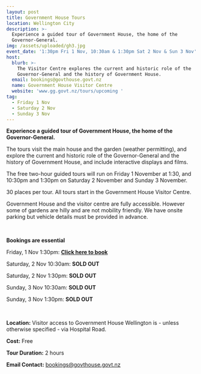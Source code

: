 ```yaml
---
layout: post
title: Government House Tours
location: Wellington City
description: >-
  Experience a guided tour of Government House, the home of the
  Governor-General.
img: /assets/uploaded/gh3.jpg
event_date: '1:30pm Fri 1 Nov, 10:30am & 1:30pm Sat 2 Nov & Sun 3 Nov'
host:
  blurb: >-
    The Visitor Centre explores the current and historic role of the
    Governor-General and the history of Government House.
  email: bookings@govthouse.govt.nz
  name: Government House Visitor Centre
  website: 'www.gg.govt.nz/tours/upcoming '
tag:
  - Friday 1 Nov
  - Saturday 2 Nov
  - Sunday 3 Nov
---
```

**Experience a guided tour of Government House, the home of the Governor-General.**

The tours visit the main house and the garden (weather permitting), and explore the current and historic role of the Governor-General and the history of Government House, and include interactive displays and films.

The free two-hour guided tours will run on Friday 1 November at 1:30, and 10:30pm and 1:30pm on Saturday 2 November and Sunday 3 November. 

30 places per tour. All tours start in the Government House Visitor Centre.

Government House and the visitor centre are fully accessible. However some of gardens are hilly and are not mobility friendly. We have onsite parking but vehicle details must be provided in advance.

<br>

**Bookings are essential**

Friday, 1 Nov 1:30pm: [**Click here to book**](https://gg.govt.nz/node/8379)

Saturday, 2 Nov 10:30am: **SOLD OUT**

Saturday, 2 Nov 1:30pm: **SOLD OUT**

Sunday, 3 Nov 10:30am: **SOLD OUT**

Sunday, 3 Nov 1:30pm: **SOLD OUT**

<br>

**Location:** Visitor access to Government House Wellington is - unless otherwise specified - via Hospital Road.

**Cost:** Free

**Tour Duration:** 2 hours

**Email Contact:** bookings@govthouse.govt.nz

